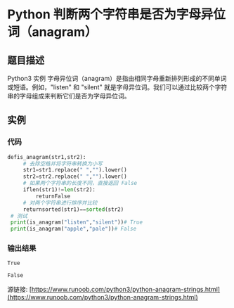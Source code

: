 # Python 判断两个字符串是否为字母异位词（anagram）

## 题目描述
Python3 实例
字母异位词（anagram）是指由相同字母重新排列形成的不同单词或短语。例如，"listen" 和 "silent" 就是字母异位词。我们可以通过比较两个字符串的字母组成来判断它们是否为字母异位词。

## 实例
### 代码
```python
defis_anagram(str1,str2):
     # 去除空格并将字符串转换为小写
     str1=str1.replace(" ","").lower()
     str2=str2.replace(" ","").lower()
     # 如果两个字符串的长度不同，直接返回 False
     iflen(str1)!=len(str2):
         returnFalse
     # 对两个字符串进行排序并比较
     returnsorted(str1)==sorted(str2)
 # 测试
 print(is_anagram("listen","silent"))# True
 print(is_anagram("apple","pale"))# False
```
### 输出结果
```
True
False
```
源链接: [https://www.runoob.com/python3/python-anagram-strings.html](https://www.runoob.com/python3/python-anagram-strings.html)